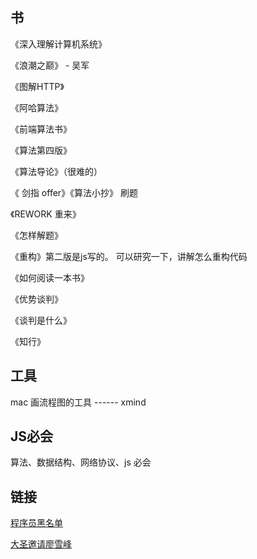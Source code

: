 ## 书

《深入理解计算机系统》

《浪潮之巅》 - 吴军

《图解HTTP》

《阿哈算法》

《前端算法书》

《算法第四版》

《算法导论》（很难的）

《 剑指 offer》《算法小抄》 刷题 

《REWORK 重来》

《怎样解题》

《重构》第二版是js写的。 可以研究一下，讲解怎么重构代码

《如何阅读一本书》

《优势谈判》

《谈判是什么》

《知行》





## 工具

mac 画流程图的工具 ------ xmind





## JS必会

算法、数据结构、网络协议、js 必会



## 链接

[程序员黑名单](https://github.com/shengxinjing/programmer-job-blacklist)

[大圣邀请廖雪峰](https://www.bilibili.com/video/BV12i4y1V78b/)

